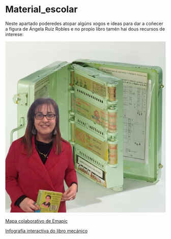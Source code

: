 # Material_escolar

Neste apartado poderedes atopar algúns xogos e ideas para dar a coñecer a figura de Ángela Ruiz Robles e no propio libro tamén hai dous recursos de interese:

![autora](https://github.com/libromecanico/Eventos/blob/master/autora%20foto.JPG)

[Mapa colaborativo de Emapic](https://emapic.es/custom/geolibros/AngelaRuizRobles)

[Infografía interactiva do libro mecánico](https://espacio.fundaciontelefonica.com/infos/enciclopediaMecanica/enciclopediaMecanica.html)

